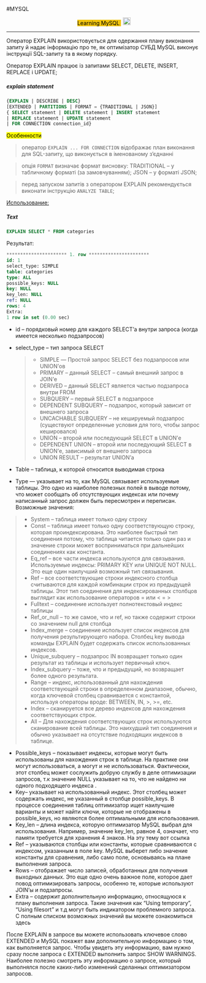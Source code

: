 
#MYSQL 
<div align="center">
<span class='flair' style='background-color:#F1C40F;color:#000;margin:5px'>
Learning MySQL
</span>
<img width="20" height="20" src="https://www.flaticon.com/svg/static/icons/svg/945/945147.svg">
</div>

<hr>



Оператор EXPLAIN використовується для одержання плану виконання запиту й надає інформацію про те, як оптимізатор СУБД MySQL виконує інструкції SQL-запиту та в якому порядку.

Оператор EXPLAIN працює із запитами SELECT, DELETE, INSERT,
REPLACE і UPDATE;


##### explain statement
```sql
{EXPLAIN | DESCRIBE | DESC}
[EXTENDED | PARTITIONS | FORMAT = {TRADITIONAL | JSON}]
{ SELECT statement | DELETE statement | INSERT statement
| REPLACE statement | UPDATE statement
| FOR CONNECTION connection_id}
```


<mark>Особенности </mark>
> оператор `EXPLAIN ... FOR CONNECTION` відображає план виконання
для SQL-запиту, що виконується в іменованому з’єднанні

> опція `FORMAT` визначає формат висновку: TRADITIONAL – у табличному
форматі (за замовчуванням); JSON – у форматі JSON;

> перед запуском запитів з оператором EXPLAIN рекомендується
виконати інструкцію `ANALYZE TABLE`;

<u>Использование:</u>

##### Text
```sql
EXPLAIN SELECT * FROM categories
```


Результат:
```sql
********************** 1. row **********************
id: 1
select_type: SIMPLE
table: categories
type: ALL
possible_keys: NULL
key: NULL
key_len: NULL
ref: NULL
rows: 4
Extra: 
1 row in set (0.00 sec)
```

- id – порядковый номер для каждого SELECT’а внутри запроса (когда имеется несколько подзапросов)
- select_type – тип запроса SELECT 
	>- SIMPLE — Простой запрос SELECT без подзапросов или UNION’ов
	>- PRIMARY – данный SELECT – самый внешний запрос в JOIN’е
	>- DERIVED – данный SELECT является частью подзапроса внутри FROM
	>- SUBQUERY – первый SELECT в подзапросе
	>- DEPENDENT SUBQUERY – подзапрос, который зависит от внешнего запроса
	>- UNCACHABLE SUBQUERY – не кешируемый подзапрос (существуют определенные условия для того, чтобы запрос кешировался)
	>- UNION – второй или последующий SELECT в UNION’е
	>- DEPENDENT UNION – второй или последующий SELECT в UNION’е, зависимый от внешнего запроса
	>- UNION RESULT – результат UNION’а



- Table – таблица, к которой относится выводимая строка
- Type — указывает на то, как MySQL связывает используемые таблицы. Это одно из наиболее полезных полей в выводе потому, что может сообщать об отсутствующих индексах или почему написанный запрос должен быть пересмотрен и переписан.
Возможные значения:
> - System – таблица имеет только одну строку
> - Const – таблица имеет только одну соответствующую строку, которая проиндексирована. Это наиболее быстрый тип соединения потому, что таблица читается только один раз и значение строки может восприниматься при дальнейших соединениях как константа.
> - Eq_ref – все части индекса используются для связывания. Используемые индексы: PRIMARY KEY или UNIQUE NOT NULL. Это еще один наилучший возможный тип связывания.
> - Ref – все соответствующие строки индексного столбца считываются для каждой комбинации строк из предыдущей таблицы. Этот тип соединения для индексированных столбцов выглядит как использование операторов = или < = >
> - Fulltext – соединение использует полнотекстовый индекс таблицы
>- Ref_or_null – то же самое, что и ref, но также содержит строки со значением null для столбца
>- Index_merge – соединение использует список индексов для получения результирующего набора. Столбец key вывода команды EXPLAIN будет содержать список использованных индексов.
> - Unique_subquery – подзапрос IN возвращает только один результат из таблицы и использует первичный ключ.
> - Index_subquery – тоже, что и предыдущий, но возвращает более одного результата.
> - Range – индекс, использованный для нахождения соответствующей строки в определенном диапазоне, обычно, когда ключевой столбец сравнивается с константой, используя операторы вроде: BETWEEN, IN, >, >=, etc.
> - Index – сканируется все дерево индексов для нахождения соответствующих строк.
> - All – Для нахождения соответствующих строк используются сканирование всей таблицы. Это наихудший тип соединения и обычно указывает на отсутствие подходящих индексов в таблице.


- Possible_keys – показывает индексы, которые могут быть использованы для нахождения строк в таблице. На практике они могут использоваться, а могут и не использоваться. Фактически, этот столбец может сослужить добрую службу в деле оптимизации запросов, т.к значение NULL указывает на то, что не найдено ни одного подходящего индекса .
- Key– указывает на использованный индекс. Этот столбец может содержать индекс, не указанный в столбце possible_keys. В процессе соединения таблиц оптимизатор ищет наилучшие варианты и может найти ключи, которые не отображены в possible_keys, но являются более оптимальными для использования.
- Key_len – длина индекса, которую оптимизатор MySQL выбрал для использования. Например, значение key_len, равное 4, означает, что памяти требуется для хранения 4 знаков. На эту тему вот cсылка
- Ref – указываются столбцы или константы, которые сравниваются с индексом, указанным в поле key. MySQL выберет либо значение константы для сравнения, либо само поле, основываясь на плане выполнения запроса.
- Rows – отображает число записей, обработанных для получения выходных данных. Это еще одно очень важное поле, которое дает повод оптимизировать запросы, особенно те, которые используют JOIN’ы и подзапросы.
- Extra – содержит дополнительную информацию, относящуюся к плану выполнения запроса. Такие значения как “Using temporary”, “Using filesort” и т.д могут быть индикатором проблемного запроса. С полным списком возможных значений вы можете ознакомиться здесь



После EXPLAIN в запросе вы можете использовать ключевое слово EXTENDED и MySQL покажет вам дополнительную информацию о том, как выполняется запрос. Чтобы увидеть эту информацию, вам нужно сразу после запроса с EXTENDED выполнить запрос SHOW WARNINGS. Наиболее полезно смотреть эту информацию о запросе, который выполнялся после каких-либо изменений сделанных оптимизатором запросов.


